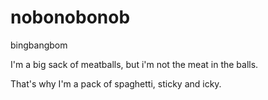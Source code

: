 # nobonobonob
bingbangbom

I'm a big sack of meatballs, but i'm not the meat in the balls. 

That's why I'm a pack of spaghetti, sticky and icky. 
